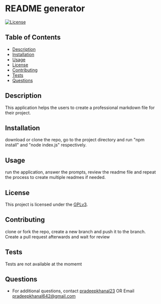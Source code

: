  
# README generator

[![License](https://img.shields.io/badge/License-GPLv3-blue.svg)](https://opensource.org/licenses/GPLv3)

## Table of Contents
- [Description](#description)
- [Installation](#installation)
- [Usage](#usage)
- [License](#license)
- [Contributing](#contributing)
- [Tests](#tests)
- [Questions](#questions)

## Description
This application helps the users to create a professional markdown file for their project.


## Installation
download or clone the repo, go to the project directory and run "npm install" and "node index.js" respectively.

## Usage
run the application, answer the prompts, review the readme file and repeat the process to create multiple readmes if needed.


## License

This project is licensed under the [GPLv3](https://opensource.org/licenses/GPLv3).

## Contributing
clone or fork the repo, create a new branch and push it to the branch. Create a pull request afterwards and wait for review

## Tests
Tests are not available at the momemt

## Questions
- For additional questions, contact [pradeepkhanal23](https://github.com/pradeepkhanal23) OR Email [pradeepkhanal642@gmail.com](mailto:pradeepkhanal642@gmail.com)
